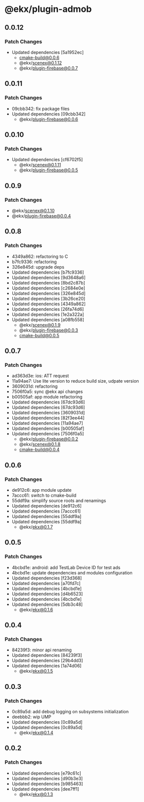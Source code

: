 # @ekx/plugin-admob

## 0.0.12

### Patch Changes

- Updated dependencies [5a1952ec]
  - cmake-build@0.0.6
  - @ekx/scenex@0.1.12
  - @ekx/plugin-firebase@0.0.7

## 0.0.11

### Patch Changes

- 09cbb342: fix package files
- Updated dependencies [09cbb342]
  - @ekx/plugin-firebase@0.0.6

## 0.0.10

### Patch Changes

- Updated dependencies [cf6702f5]
  - @ekx/scenex@0.1.11
  - @ekx/plugin-firebase@0.0.5

## 0.0.9

### Patch Changes

- @ekx/scenex@0.1.10
- @ekx/plugin-firebase@0.0.4

## 0.0.8

### Patch Changes

- 4349a862: refactoring to C
- b7fc9336: refactoring
- 326e845d: upgrade deps
- Updated dependencies [b7fc9336]
- Updated dependencies [9d3648a6]
- Updated dependencies [8bd2c87b]
- Updated dependencies [c2684e0e]
- Updated dependencies [326e845d]
- Updated dependencies [3b26ce20]
- Updated dependencies [4349a862]
- Updated dependencies [26fa74d6]
- Updated dependencies [1e2a322a]
- Updated dependencies [a08fb558]
  - @ekx/scenex@0.1.9
  - @ekx/plugin-firebase@0.0.3
  - cmake-build@0.0.5

## 0.0.7

### Patch Changes

- ad363d3e: ios: ATT request
- 11a94ae7: Use lite version to reduce build size, udpate version
- 3609031d: refactoring
- 7506f0a5: sync @ekx api changes
- b00505af: app module refactoring
- Updated dependencies [67dc93d6]
- Updated dependencies [67dc93d6]
- Updated dependencies [3609031d]
- Updated dependencies [82f3ee44]
- Updated dependencies [11a94ae7]
- Updated dependencies [b00505af]
- Updated dependencies [7506f0a5]
  - @ekx/plugin-firebase@0.0.2
  - @ekx/scenex@0.1.8
  - cmake-build@0.0.4

## 0.0.6

### Patch Changes

- de912c6: app module update
- 7accc61: switch to cmake-build
- 55ddf9a: simplify source roots and renamings
- Updated dependencies [de912c6]
- Updated dependencies [7accc61]
- Updated dependencies [55ddf9a]
- Updated dependencies [55ddf9a]
  - @ekx/ekx@0.1.7

## 0.0.5

### Patch Changes

- 4bcbd1e: android: add TestLab Device ID for test ads
- 4bcbd1e: update dependencies and modules configuration
- Updated dependencies [f23d368]
- Updated dependencies [a70fd7c]
- Updated dependencies [4bcbd1e]
- Updated dependencies [d4b6523]
- Updated dependencies [4bcbd1e]
- Updated dependencies [5db3c48]
  - @ekx/ekx@0.1.6

## 0.0.4

### Patch Changes

- 84239f3: minor api renaming
- Updated dependencies [84239f3]
- Updated dependencies [29b4dd3]
- Updated dependencies [1a74d06]
  - @ekx/ekx@0.1.5

## 0.0.3

### Patch Changes

- 0c89a5d: add debug logging on subsystems initialization
- deebbb2: wip UMP
- Updated dependencies [0c89a5d]
- Updated dependencies [0c89a5d]
  - @ekx/ekx@0.1.4

## 0.0.2

### Patch Changes

- Updated dependencies [e79c61c]
- Updated dependencies [d90b3e3]
- Updated dependencies [b985463]
- Updated dependencies [dee7ff1]
  - @ekx/ekx@0.1.3
